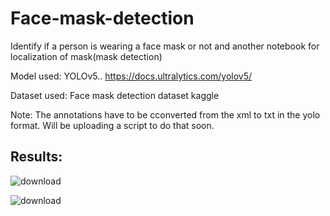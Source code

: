 # Face-mask-detection
Identify if a person is wearing a face mask or not and another notebook for localization of mask(mask detection)

Model used: YOLOv5.. https://docs.ultralytics.com/yolov5/

Dataset used: Face mask detection dataset kaggle

Note: The annotations have to be cconverted from the xml to txt in the yolo format. Will be uploading a script to do that soon.


## Results:
![download](https://github.com/Shocker444/Face-mask-detection/assets/101675941/74e80877-f4e3-4eaa-95b6-0a35a5dd995f)

![download](https://github.com/Shocker444/Face-mask-detection/assets/101675941/84d070b2-08b1-449c-bfa0-34d139dbc0ca)






